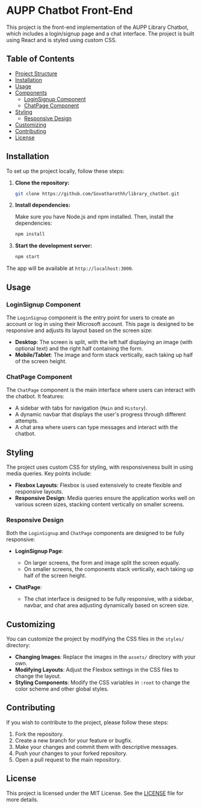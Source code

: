 # AUPP Chatbot Front-End

This project is the front-end implementation of the AUPP Library Chatbot, which includes a login/signup page and a chat interface. The project is built using React and is styled using custom CSS.

## Table of Contents

- [Project Structure](#project-structure)
- [Installation](#installation)
- [Usage](#usage)
- [Components](#components)
  - [LoginSignup Component](#loginsignup-component)
  - [ChatPage Component](#chatpage-component)
- [Styling](#styling)
  - [Responsive Design](#responsive-design)
- [Customizing](#customizing)
- [Contributing](#contributing)
- [License](#license)


## Installation

To set up the project locally, follow these steps:

1. **Clone the repository:**

    ```bash
    git clone https://github.com/Sovatharothh/library_chatbot.git
    ```

2. **Install dependencies:**

    Make sure you have Node.js and npm installed. Then, install the dependencies:

    ```bash
    npm install
    ```

3. **Start the development server:**

    ```bash
    npm start
    ```

The app will be available at `http://localhost:3000`.

## Usage

### LoginSignup Component

The `LoginSignup` component is the entry point for users to create an account or log in using their Microsoft account. This page is designed to be responsive and adjusts its layout based on the screen size:

- **Desktop**: The screen is split, with the left half displaying an image (with optional text) and the right half containing the form.
- **Mobile/Tablet**: The image and form stack vertically, each taking up half of the screen height.

### ChatPage Component

The `ChatPage` component is the main interface where users can interact with the chatbot. It features:

- A sidebar with tabs for navigation (`Main` and `History`).
- A dynamic navbar that displays the user's progress through different attempts.
- A chat area where users can type messages and interact with the chatbot.

## Styling

The project uses custom CSS for styling, with responsiveness built in using media queries. Key points include:

- **Flexbox Layouts**: Flexbox is used extensively to create flexible and responsive layouts.
- **Responsive Design**: Media queries ensure the application works well on various screen sizes, stacking content vertically on smaller screens.

### Responsive Design

Both the `LoginSignup` and `ChatPage` components are designed to be fully responsive:

- **LoginSignup Page**:
  - On larger screens, the form and image split the screen equally.
  - On smaller screens, the components stack vertically, each taking up half of the screen height.

- **ChatPage**:
  - The chat interface is designed to be fully responsive, with a sidebar, navbar, and chat area adjusting dynamically based on screen size.

## Customizing

You can customize the project by modifying the CSS files in the `styles/` directory:

- **Changing Images**: Replace the images in the `assets/` directory with your own.
- **Modifying Layouts**: Adjust the Flexbox settings in the CSS files to change the layout.
- **Styling Components**: Modify the CSS variables in `:root` to change the color scheme and other global styles.

## Contributing

If you wish to contribute to the project, please follow these steps:

1. Fork the repository.
2. Create a new branch for your feature or bugfix.
3. Make your changes and commit them with descriptive messages.
4. Push your changes to your forked repository.
5. Open a pull request to the main repository.

## License

This project is licensed under the MIT License. See the [LICENSE](LICENSE) file for more details.


